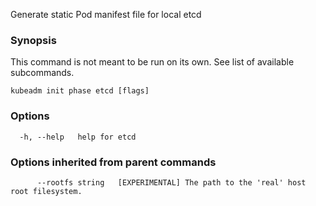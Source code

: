
Generate static Pod manifest file for local etcd

### Synopsis

This command is not meant to be run on its own. See list of available subcommands.

```
kubeadm init phase etcd [flags]
```

### Options

```
  -h, --help   help for etcd
```

### Options inherited from parent commands

```
      --rootfs string   [EXPERIMENTAL] The path to the 'real' host root filesystem.
```
